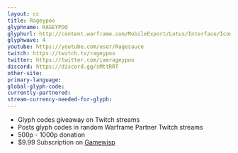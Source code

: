 ```yaml
---
layout: cc
title: Rageypoo
glyphname: RAGEYPOO
glyphurl: http://content.warframe.com/MobileExport/Lotus/Interface/Icons/Player/ContentCreators/Ragey.png
glyphwave: 4
youtube: https://youtube.com/user/Ragesauce
twitch: https://twitch.tv/rageypoo
twitter: https://twitter.com/iamrageypoo
discord: https://discord.gg/sMttRRT
other-site: 
primary-language: 
global-glyph-code: 
currently-partnered: 
stream-currency-needed-for-glyph: 
---
```

* Glyph codes giveaway on Twitch streams
* Posts glyph codes in random Warframe Partner Twitch streams
* 500p - 1000p donation
* $9.99 Subscription on [Gamewisp](https://gamewisp.com/Rageypoo)
